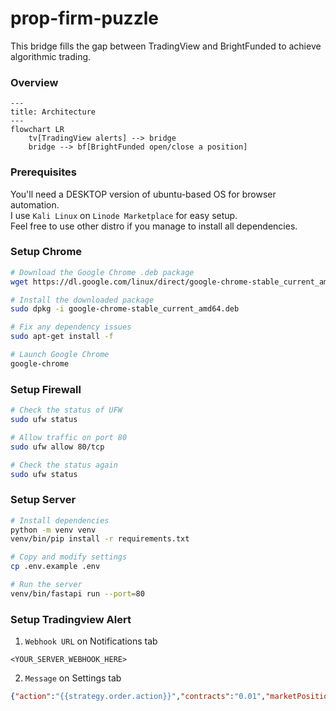 # prop-firm-puzzle
This bridge fills the gap between TradingView and BrightFunded to achieve algorithmic trading.

### Overview
```mermaid
---
title: Architecture
---
flowchart LR
    tv[TradingView alerts] --> bridge
    bridge --> bf[BrightFunded open/close a position]
```

### Prerequisites
You'll need a DESKTOP version of ubuntu-based OS for browser automation.  
I use `Kali Linux` on `Linode Marketplace` for easy setup.  
Feel free to use other distro if you manage to install all dependencies.  

### Setup Chrome
```sh
# Download the Google Chrome .deb package
wget https://dl.google.com/linux/direct/google-chrome-stable_current_amd64.deb

# Install the downloaded package
sudo dpkg -i google-chrome-stable_current_amd64.deb

# Fix any dependency issues
sudo apt-get install -f

# Launch Google Chrome
google-chrome
```

### Setup Firewall
```sh
# Check the status of UFW
sudo ufw status

# Allow traffic on port 80
sudo ufw allow 80/tcp

# Check the status again
sudo ufw status
```

### Setup Server
```sh
# Install dependencies
python -m venv venv
venv/bin/pip install -r requirements.txt

# Copy and modify settings
cp .env.example .env
```

```sh
# Run the server
venv/bin/fastapi run --port=80
```

### Setup Tradingview Alert
1. `Webhook URL` on Notifications tab
```
<YOUR_SERVER_WEBHOOK_HERE>
```

2. `Message` on Settings tab
```json
{"action":"{{strategy.order.action}}","contracts":"0.01","marketPosition":"{{strategy.market_position}}","positionSize":"{{strategy.position_size}}","prevMarketPosition":"{{strategy.prev_market_position}}","price":"{{close}}","symbol":"{{ticker}}","time":"{{timenow}}"}
```